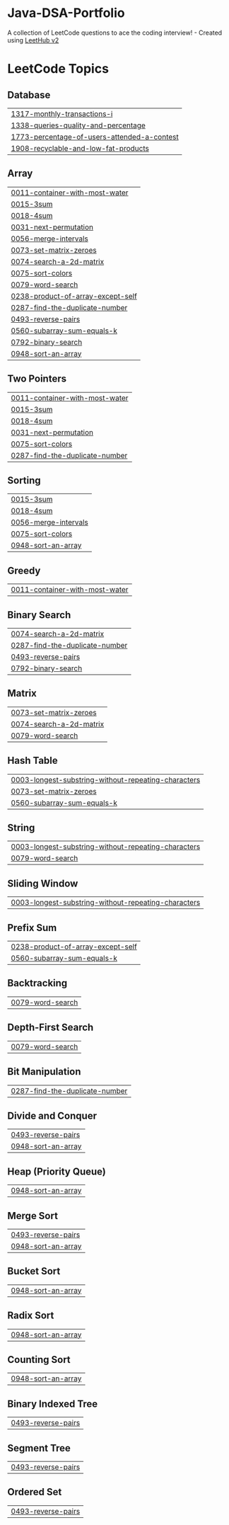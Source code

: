 # Java-DSA-Portfolio
A collection of LeetCode questions to ace the coding interview! - Created using [LeetHub v2](https://github.com/arunbhardwaj/LeetHub-2.0)

<!---LeetCode Topics Start-->
# LeetCode Topics
## Database
|  |
| ------- |
| [1317-monthly-transactions-i](https://github.com/rajansingh2206/Java-DSA-Portfolio/tree/master/1317-monthly-transactions-i) |
| [1338-queries-quality-and-percentage](https://github.com/rajansingh2206/Java-DSA-Portfolio/tree/master/1338-queries-quality-and-percentage) |
| [1773-percentage-of-users-attended-a-contest](https://github.com/rajansingh2206/Java-DSA-Portfolio/tree/master/1773-percentage-of-users-attended-a-contest) |
| [1908-recyclable-and-low-fat-products](https://github.com/rajansingh2206/Java-DSA-Portfolio/tree/master/1908-recyclable-and-low-fat-products) |
## Array
|  |
| ------- |
| [0011-container-with-most-water](https://github.com/rajansingh2206/Java-DSA-Portfolio/tree/master/0011-container-with-most-water) |
| [0015-3sum](https://github.com/rajansingh2206/Java-DSA-Portfolio/tree/master/0015-3sum) |
| [0018-4sum](https://github.com/rajansingh2206/Java-DSA-Portfolio/tree/master/0018-4sum) |
| [0031-next-permutation](https://github.com/rajansingh2206/Java-DSA-Portfolio/tree/master/0031-next-permutation) |
| [0056-merge-intervals](https://github.com/rajansingh2206/Java-DSA-Portfolio/tree/master/0056-merge-intervals) |
| [0073-set-matrix-zeroes](https://github.com/rajansingh2206/Java-DSA-Portfolio/tree/master/0073-set-matrix-zeroes) |
| [0074-search-a-2d-matrix](https://github.com/rajansingh2206/Java-DSA-Portfolio/tree/master/0074-search-a-2d-matrix) |
| [0075-sort-colors](https://github.com/rajansingh2206/Java-DSA-Portfolio/tree/master/0075-sort-colors) |
| [0079-word-search](https://github.com/rajansingh2206/Java-DSA-Portfolio/tree/master/0079-word-search) |
| [0238-product-of-array-except-self](https://github.com/rajansingh2206/Java-DSA-Portfolio/tree/master/0238-product-of-array-except-self) |
| [0287-find-the-duplicate-number](https://github.com/rajansingh2206/Java-DSA-Portfolio/tree/master/0287-find-the-duplicate-number) |
| [0493-reverse-pairs](https://github.com/rajansingh2206/Java-DSA-Portfolio/tree/master/0493-reverse-pairs) |
| [0560-subarray-sum-equals-k](https://github.com/rajansingh2206/Java-DSA-Portfolio/tree/master/0560-subarray-sum-equals-k) |
| [0792-binary-search](https://github.com/rajansingh2206/Java-DSA-Portfolio/tree/master/0792-binary-search) |
| [0948-sort-an-array](https://github.com/rajansingh2206/Java-DSA-Portfolio/tree/master/0948-sort-an-array) |
## Two Pointers
|  |
| ------- |
| [0011-container-with-most-water](https://github.com/rajansingh2206/Java-DSA-Portfolio/tree/master/0011-container-with-most-water) |
| [0015-3sum](https://github.com/rajansingh2206/Java-DSA-Portfolio/tree/master/0015-3sum) |
| [0018-4sum](https://github.com/rajansingh2206/Java-DSA-Portfolio/tree/master/0018-4sum) |
| [0031-next-permutation](https://github.com/rajansingh2206/Java-DSA-Portfolio/tree/master/0031-next-permutation) |
| [0075-sort-colors](https://github.com/rajansingh2206/Java-DSA-Portfolio/tree/master/0075-sort-colors) |
| [0287-find-the-duplicate-number](https://github.com/rajansingh2206/Java-DSA-Portfolio/tree/master/0287-find-the-duplicate-number) |
## Sorting
|  |
| ------- |
| [0015-3sum](https://github.com/rajansingh2206/Java-DSA-Portfolio/tree/master/0015-3sum) |
| [0018-4sum](https://github.com/rajansingh2206/Java-DSA-Portfolio/tree/master/0018-4sum) |
| [0056-merge-intervals](https://github.com/rajansingh2206/Java-DSA-Portfolio/tree/master/0056-merge-intervals) |
| [0075-sort-colors](https://github.com/rajansingh2206/Java-DSA-Portfolio/tree/master/0075-sort-colors) |
| [0948-sort-an-array](https://github.com/rajansingh2206/Java-DSA-Portfolio/tree/master/0948-sort-an-array) |
## Greedy
|  |
| ------- |
| [0011-container-with-most-water](https://github.com/rajansingh2206/Java-DSA-Portfolio/tree/master/0011-container-with-most-water) |
## Binary Search
|  |
| ------- |
| [0074-search-a-2d-matrix](https://github.com/rajansingh2206/Java-DSA-Portfolio/tree/master/0074-search-a-2d-matrix) |
| [0287-find-the-duplicate-number](https://github.com/rajansingh2206/Java-DSA-Portfolio/tree/master/0287-find-the-duplicate-number) |
| [0493-reverse-pairs](https://github.com/rajansingh2206/Java-DSA-Portfolio/tree/master/0493-reverse-pairs) |
| [0792-binary-search](https://github.com/rajansingh2206/Java-DSA-Portfolio/tree/master/0792-binary-search) |
## Matrix
|  |
| ------- |
| [0073-set-matrix-zeroes](https://github.com/rajansingh2206/Java-DSA-Portfolio/tree/master/0073-set-matrix-zeroes) |
| [0074-search-a-2d-matrix](https://github.com/rajansingh2206/Java-DSA-Portfolio/tree/master/0074-search-a-2d-matrix) |
| [0079-word-search](https://github.com/rajansingh2206/Java-DSA-Portfolio/tree/master/0079-word-search) |
## Hash Table
|  |
| ------- |
| [0003-longest-substring-without-repeating-characters](https://github.com/rajansingh2206/Java-DSA-Portfolio/tree/master/0003-longest-substring-without-repeating-characters) |
| [0073-set-matrix-zeroes](https://github.com/rajansingh2206/Java-DSA-Portfolio/tree/master/0073-set-matrix-zeroes) |
| [0560-subarray-sum-equals-k](https://github.com/rajansingh2206/Java-DSA-Portfolio/tree/master/0560-subarray-sum-equals-k) |
## String
|  |
| ------- |
| [0003-longest-substring-without-repeating-characters](https://github.com/rajansingh2206/Java-DSA-Portfolio/tree/master/0003-longest-substring-without-repeating-characters) |
| [0079-word-search](https://github.com/rajansingh2206/Java-DSA-Portfolio/tree/master/0079-word-search) |
## Sliding Window
|  |
| ------- |
| [0003-longest-substring-without-repeating-characters](https://github.com/rajansingh2206/Java-DSA-Portfolio/tree/master/0003-longest-substring-without-repeating-characters) |
## Prefix Sum
|  |
| ------- |
| [0238-product-of-array-except-self](https://github.com/rajansingh2206/Java-DSA-Portfolio/tree/master/0238-product-of-array-except-self) |
| [0560-subarray-sum-equals-k](https://github.com/rajansingh2206/Java-DSA-Portfolio/tree/master/0560-subarray-sum-equals-k) |
## Backtracking
|  |
| ------- |
| [0079-word-search](https://github.com/rajansingh2206/Java-DSA-Portfolio/tree/master/0079-word-search) |
## Depth-First Search
|  |
| ------- |
| [0079-word-search](https://github.com/rajansingh2206/Java-DSA-Portfolio/tree/master/0079-word-search) |
## Bit Manipulation
|  |
| ------- |
| [0287-find-the-duplicate-number](https://github.com/rajansingh2206/Java-DSA-Portfolio/tree/master/0287-find-the-duplicate-number) |
## Divide and Conquer
|  |
| ------- |
| [0493-reverse-pairs](https://github.com/rajansingh2206/Java-DSA-Portfolio/tree/master/0493-reverse-pairs) |
| [0948-sort-an-array](https://github.com/rajansingh2206/Java-DSA-Portfolio/tree/master/0948-sort-an-array) |
## Heap (Priority Queue)
|  |
| ------- |
| [0948-sort-an-array](https://github.com/rajansingh2206/Java-DSA-Portfolio/tree/master/0948-sort-an-array) |
## Merge Sort
|  |
| ------- |
| [0493-reverse-pairs](https://github.com/rajansingh2206/Java-DSA-Portfolio/tree/master/0493-reverse-pairs) |
| [0948-sort-an-array](https://github.com/rajansingh2206/Java-DSA-Portfolio/tree/master/0948-sort-an-array) |
## Bucket Sort
|  |
| ------- |
| [0948-sort-an-array](https://github.com/rajansingh2206/Java-DSA-Portfolio/tree/master/0948-sort-an-array) |
## Radix Sort
|  |
| ------- |
| [0948-sort-an-array](https://github.com/rajansingh2206/Java-DSA-Portfolio/tree/master/0948-sort-an-array) |
## Counting Sort
|  |
| ------- |
| [0948-sort-an-array](https://github.com/rajansingh2206/Java-DSA-Portfolio/tree/master/0948-sort-an-array) |
## Binary Indexed Tree
|  |
| ------- |
| [0493-reverse-pairs](https://github.com/rajansingh2206/Java-DSA-Portfolio/tree/master/0493-reverse-pairs) |
## Segment Tree
|  |
| ------- |
| [0493-reverse-pairs](https://github.com/rajansingh2206/Java-DSA-Portfolio/tree/master/0493-reverse-pairs) |
## Ordered Set
|  |
| ------- |
| [0493-reverse-pairs](https://github.com/rajansingh2206/Java-DSA-Portfolio/tree/master/0493-reverse-pairs) |
<!---LeetCode Topics End-->